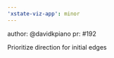 ```yaml
---
'xstate-viz-app': minor
---
```


author: @davidkpiano
pr: #192

Prioritize direction for initial edges
